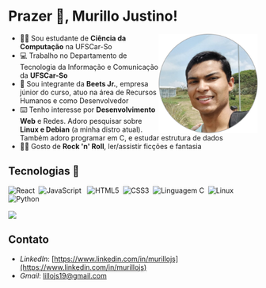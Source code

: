 # Prazer 👋, Murillo Justino!

<img
  align="right"
  margin-left="12px"
  width="200px"
  src="./assets/perfil_1024.png"
  alt="foto minha em um lugar ensolarado e arborizado"
/>

- 👨‍🎓 Sou estudante de **Ciência da Computação** na UFSCar-So
- 💻 Trabalho no Departamento de Tecnologia da Informação e Comunicação da **UFSCar-So**
- 💜 Sou integrante da **Beets Jr.**, empresa júnior do curso, atuo na área de Recursos Humanos e como Desenvolvedor
- ⌨️ Tenho interesse por **Desenvolvimento Web** e Redes. Adoro pesquisar sobre **Linux e Debian** (a minha distro atual). Também adoro programar em C, e estudar estrutura de dados
- 🧑‍🎤 Gosto de **Rock 'n' Roll**, ler/assistir ficções e fantasia

## Tecnologias 🚀

![React](https://img.shields.io/badge/react-%231e90ff?style=for-the-badge&logo=react&labelColor=%23333333&cacheSeconds=Static%20Badge)&nbsp;
![JavaScript](https://img.shields.io/badge/javascript-%23ffff00?style=for-the-badge&logo=javascript&labelColor=%23333333)
&nbsp;
![HTML5](https://img.shields.io/badge/html5-%23b22222?style=for-the-badge&logo=html5&labelColor=%23333333&cacheSeconds=Static%20Badge)&nbsp;
![CSS3](https://img.shields.io/badge/css3-%23b0e0e6?style=for-the-badge&logo=css3&logoColor=%23b0e0e6&labelColor=%23333333&cacheSeconds=Static%20Badge)&nbsp;
![Linguagem C](https://img.shields.io/badge/%20linguagem%20c-%23b0c4de?style=for-the-badge&logo=c&labelColor=%23333333&cacheSeconds=Static%20Badge)&nbsp;
![Linux](https://img.shields.io/badge/%20linux-%23daa520?style=for-the-badge&logo=linux&labelColor=%23333333&cacheSeconds=Static%20Badge)&nbsp;
![Python](https://img.shields.io/badge/python-%236495ed?style=for-the-badge&logo=python&labelColor=%23333333&cacheSeconds=Static%20Badge)&nbsp;

<a href="https://github.com/anuraghazra/convoychat">
  <img height=200 align="center" src="https://github-readme-stats.vercel.app/api/top-langs?username=mutannejs&layout=compact&langs_count=8&card_width=320&theme=cobalt" />
</a>

## Contato

- _LinkedIn_: [https://www.linkedin.com/in/murillojs](https://www.linkedin.com/in/murillojs)
- _Gmail_: [lillojs19@gmail.com](lillojs19@gmail.com)